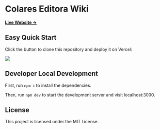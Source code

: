 # Colares Editora Wiki

[**Live Website →**](https://colares.chung-jf.me)

## Easy Quick Start

Click the button to clone this repository and deploy it on Vercel:

[![](https://vercel.com/button)](https://vercel.com/new/clone?s=https%3A%2F%2Fgithub.com%2Fshuding%2Fnextra-docs-template&showOptionalTeamCreation=false)

## Developer Local Development

First, run `npm i` to install the dependencies.

Then, run `npm dev` to start the development server and visit localhost:3000.

## License

This project is licensed under the MIT License.
